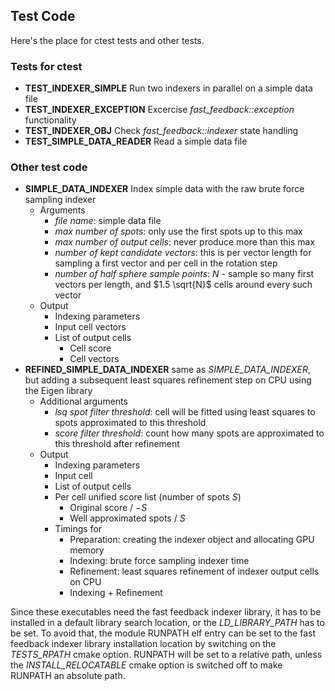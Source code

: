 ## Test Code

Here's the place for ctest tests and other tests.

### Tests for ctest

   * **TEST_INDEXER_SIMPLE** Run two indexers in parallel on a simple data file
   * **TEST_INDEXER_EXCEPTION** Excercise *fast_feedback::exception* functionality
   * **TEST_INDEXER_OBJ** Check *fast_feedback::indexer* state handling
   * **TEST_SIMPLE_DATA_READER** Read a simple data file

### Other test code

   * **SIMPLE_DATA_INDEXER** Index simple data with the raw brute force sampling indexer
      * Arguments
         * *file name*: simple data file
         * *max number of spots*: only use the first spots up to this max
         * *max number of output cells*: never produce more than this max
         * *number of kept candidate vectors*: this is per vector length for sampling a first vector and per cell in the rotation step
         * *number of half sphere sample points*: $N$ - sample so many first vectors per length, and $1.5 \sqrt{N}$ cells around every such vector
      * Output
         * Indexing parameters
         * Input cell vectors
         * List of output cells
            * Cell score
            * Cell vectors
   * **REFINED_SIMPLE_DATA_INDEXER** same as *SIMPLE_DATA_INDEXER*, but adding a subsequent least squares refinement step on CPU using the Eigen library
      * Additional arguments
         * *lsq spot filter threshold*: cell will be fitted using least squares to spots approximated to this threshold
         * *score filter threshold*: count how many spots are approximated to this threshold after refinement
      * Output
         * Indexing parameters
         * Input cell
         * List of output cells
         * Per cell unified score list (number of spots $S$)
            * Original score / $-S$
            * Well approximated spots / $S$
         * Timings for
            * Preparation: creating the indexer object and allocating GPU memory
            * Indexing: brute force sampling indexer time
            * Refinement: least squares refinement of indexer output cells on CPU
            * Indexing + Refinement

Since these executables need the fast feedback indexer library, it has to be installed in a default library search location, or the *LD_LIBRARY_PATH* has to be set. To avoid that, the module RUNPATH elf entry can be set to the fast feedback indexer library installation location by switching on the *TESTS_RPATH* cmake option. RUNPATH will be set to a relative path, unless the *INSTALL_RELOCATABLE* cmake option is switched off to make RUNPATH an absolute path.
